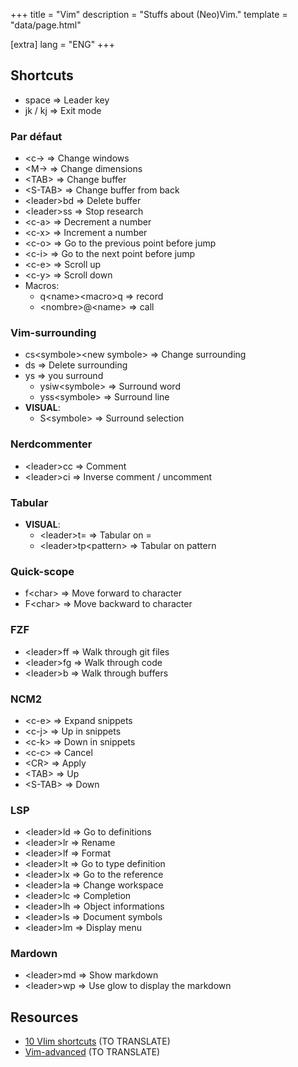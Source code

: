 +++
title = "Vim"
description = "Stuffs about (Neo)Vim."
template = "data/page.html"

[extra]
lang = "ENG"
+++

## Shortcuts

 * space => Leader key
 * jk / kj => Exit mode

### Par défaut

 * \<c-<direction>> => Change windows
 * \<M-<direction>> => Change dimensions
 * \<TAB>           => Change buffer
 * \<S-TAB>         => Change buffer from back
 * \<leader>bd      => Delete buffer
 * \<leader>ss      => Stop research
 * \<c-a>           => Decrement a number
 * \<c-x>           => Increment a number
 * \<c-o>           => Go to the previous point before jump
 * \<c-i>           => Go to the next point before jump
 * \<c-e>           => Scroll up
 * \<c-y>           => Scroll down
 * Macros:
   * q\<name>\<macro>q => record
   * \<nombre>@\<name> => call

### Vim-surrounding

 * cs\<symbole>\<new symbole> => Change surrounding
 * ds<symbole>              => Delete surrounding
 * ys => you surround
    * ysiw\<symbole>  => Surround word
    * yss\<symbole>   => Surround line
 * __VISUAL__:
    * S\<symbole> => Surround selection

### Nerdcommenter

 * \<leader>cc => Comment
 * \<leader>ci => Inverse comment / uncomment

### Tabular

 * __VISUAL__:
   * \<leader>t=          => Tabular on =
   * \<leader>tp\<pattern> => Tabular on pattern

### Quick-scope

 * f\<char> => Move forward to character
 * F\<char> => Move backward to character

### FZF

 * \<leader>ff => Walk through git files
 * \<leader>fg => Walk through code
 * \<leader>b => Walk through buffers

### NCM2

 * \<c-e> => Expand snippets
 * \<c-j> => Up in snippets
 * \<c-k> => Down in snippets
 * \<c-c> => Cancel
 * \<CR>  => Apply
 * \<TAB> => Up
 * \<S-TAB> => Down

### LSP

  * \<leader>ld => Go to definitions
  * \<leader>lr => Rename
  * \<leader>lf => Format
  * \<leader>lt => Go to type definition
  * \<leader>lx => Go to the reference
  * \<leader>la => Change workspace
  * \<leader>lc => Completion
  * \<leader>lh => Object informations
  * \<leader>ls => Document symbols
  * \<leader>lm => Display menu

### Mardown

 * \<leader>md => Show markdown
 * \<leader>wp => Use glow to display the markdown


## Resources

* [10 VIim shortcuts](https://catonmat.net/top-10-vim-shortcuts) (TO TRANSLATE)
* [Vim-advanced](https://thevaluable.dev/vim-advanced/) (TO TRANSLATE)
